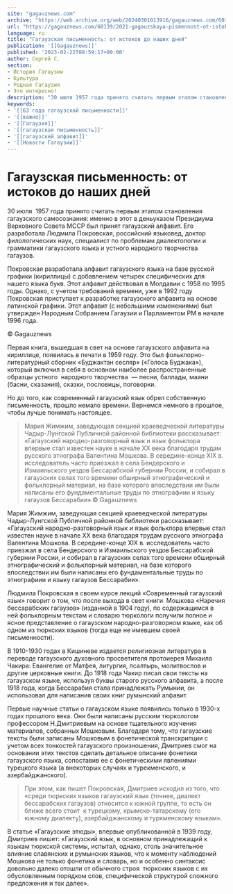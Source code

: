 ```yaml
---
site: "gagauznews.com"
archive: "https://web.archive.org/web/20240301013916/gagauznews.com/60139/2021-gagauzskaya-pismennost-ot-istokov-do-nashih-dnej.html"
url: "https://gagauznews.com/60139/2021-gagauzskaya-pismennost-ot-istokov-do-nashih-dnej.html"
language: ru
title: "Гагаузская письменность: от истоков до наших дней"
publication: '[[Gagauznews]]'
published: '2023-02-22T08:59:17+00:00'
author: Сергей С.
section:
- История Гагаузии
- Культура
- Родная Гагаузия
- Это интересно!
description: "30 июля 1957 года принято считать первым этапом становления гагаузского самосознания: именно в этот в день указом Президиума Верховного Совета МССР был принят гагаузский алфавит. Его разработала Людмила Покровская, российский языковед, доктор филологических наук, специалист по проблемам диалектологии и грамматики гагаузского языка и устного народного творчества гагаузов. Покровская разработала алфавит гагаузского языка на базе русской графики (кириллицы) с добавлением четырех специфических для нашего языка букв. Этот алфавит действовал в Молдавии с 1958 по 1995 годы. Однако, с учетом требований времени, уже в 1992 году Покровская приступает к разработке гагаузского алфавита на основе латинской графики. Этот алфавит (с небольшими изменениями) был […]"
keywords:
- '[[63 года гагаузской письменности]]'
- '[[важно]]'
- '[[Гагаузия]]'
- '[[гагаузская письменность]]'
- '[[гагаузский алфавит]]'
- '[[Новости Гагаузии]]'
---
```


# Гагаузская письменность: от истоков до наших дней

30 июля  1957 года принято считать первым этапом становления гагаузского самосознания: именно в этот в деньуказом Президиума Верховного Совета МССР был принят гагаузский алфавит. Его разработала Людмила Покровская, российский языковед, доктор филологических наук, специалист по проблемам диалектологии и грамматики гагаузского языка и устного народного творчества гагаузов.

Покровская разработала алфавит гагаузского языка на базе русской графики (кириллицы) с добавлением четырех специфических для нашего языка букв. Этот алфавит действовал в Молдавии с 1958 по 1995 годы. Однако, с учетом требований времени, уже в 1992 году Покровская приступает к разработке гагаузского алфавита на основе латинской графики. Этот алфавит (с небольшими изменениями) был утвержден Народным Собранием Гагаузии и Парламентом РМ в начале 1996 года.

© Gagauznews

Первая книга, вышедшая в свет на основе гагаузского алфавита на кириллице, появилась в печати в 1959 году. Это был фольклорно-литературный сборник «Буджактан сесляр» («Голоса Буджака»), который включил в себя в основном наиболее распространенные образцы устного  народного творчества  — песни, баллады, маани (басни, сказания), сказки, пословицы, поговорки.

Но до того, как современный гагаузский язык обрел собственную письменность, прошло немало времени. Вернемся немного в прошлое, чтобы лучше понимать настоящее.

> Мария Жимжим, заведующая секцией краеведческой литературы Чадыр-Лунгской Публичной районной библиотеки рассказывает: «Гагаузский народно-разговорный язык и язык фольклора впервые стал известен науке в начале ХХ века благодаря трудам русского этнографа Валентина Мошкова. В середине-конце XIX в. исследователь часто приезжал в села Бендерского и Измаильского уездов Бессарабской губернии России, и собирал в гагаузских селах того времени обширный этнографический и фольклорный материал, на базе которого впоследствии им были написаны его фундаментальные труды по этнографиии и языку гагаузов Бессарабии».© Gagauznews

Мария Жимжим, заведующая секцией краеведческой литературы Чадыр-Лунгской Публичной районной библиотеки рассказывает: «Гагаузский народно-разговорный язык и язык фольклора впервые стал известен науке в начале ХХ века благодаря трудам русского этнографа Валентина Мошкова. В середине-конце XIX в. исследователь часто приезжал в села Бендерского и Измаильского уездов Бессарабской губернии России, и собирал в гагаузских селах того времени обширный этнографический и фольклорный материал, на базе которого впоследствии им были написаны его фундаментальные труды по этнографиии и языку гагаузов Бессарабии».

Людмила Покровская в своем курсе лекций «Современный гагаузский язык» говорит о том, что после выхода в свет книги  Мошкова «Наречия бессарабских гагаузов» (изданной в 1904 году), по содержащимся в ней фольклорным текстам и словарю тюркологи получили полное и ясное представление о гагаузском народно-разговорном языке, как об одном из тюркских языков (тогда еще не имевшем своей письменности).

В 1910-1930 годах в Кишиневе издается религиозная литература в переводе гагаузского духовного просветителя протоиерея Михаила Чакира: Евангелие от Матфея, литургия, псалтырь, молитвослов и другие церковные книги. До 1918 года Чакир писал свои тексты на гагаузском языке, используя буквы старого русского алфавита, а после 1918 года, когда Бессарабия стала принадлежать Румынии, он использовал для написания своих книг румынский алфавит.

Первые научные статьи о гагаузском языке появились только в 1930-х годах прошлого века. Они были написаны русским тюркологом профессором Н.Дмитриевым на основе тщательного изучения материалов, собранных Мошковым. Благодаря тому, что гагаузские тексты были записаны Мошковым в фонетической транскрипции с учетом всех тонкостей гагаузского произношения, Дмитриев смог на основании этих текстов сделать детальное описание фонетики гагаузского языка, сопоставив ее с фонетическими явлениями турецкого языка (а внекоторых случаях и турекменского, и азербайджанского).

> При этом, как пишет Покровская, Дмитриев исходил из того, что «среди тюркских языков гагаузский язык (точнее, диалект бессарабских гагаузов) относится к южной группе, то есть он ближе всего стоит  к турецкому, крымско-татарскому (его южному диалекту), азербайджанскому и туркменскому языкам».

В статье «Гагаузские этюды», впервые опубликованной в 1939 году, Дмитриев пишет: «Гагаузский язык, в основном принадлежащий к языкам тюркской системы, испытал, однако, столь значительное влияние славянских и румынских языков, что к моменту наблюдений Мошкова не только фонетика и словарь, но и особенно синтаксис довольно далеко отошли от обычного строя  тюркских языков с их обусловленным порядком слов, специфической структурой сложного предложения и так далее».